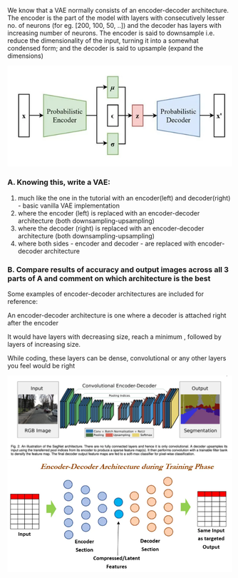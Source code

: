 We know that a VAE normally consists of an encoder-decoder architecture. The encoder is the part of the model with layers with consecutively lesser no. of neurons (for eg. [200, 100, 50, ..]) and the decoder has layers with increasing number of neurons. The encoder is said to downsample i.e. reduce the dimensionality of the input, turning it into a somewhat condensed form; and the decoder is said to upsample (expand the dimensions)

<div align="center">
  <img src="https://raw.githubusercontent.com/shoryasethia/Next-Gen-Visual-Models/main/Week3/Assignment/vae-architecture.webp" alt="VAE Architecture">
</div>

### A. Knowing this, write a VAE:

1. much like the one in the tutorial with an encoder(left) and decoder(right) - basic vanilla VAE implementation
2. where the encoder (left) is replaced with an encoder-decoder architecture (both downsampling-upsampling)
3. where the decoder (right) is replaced with an encoder-decoder architecture (both downsampling-upsampling)
4. where both sides - encoder and decoder - are replaced with encoder-decoder architecture

### B. Compare results of accuracy and output images across all 3 parts of A and comment on which architecture is the best

Some examples of encoder-decoder architectures are included for reference:

An encoder-decoder architecture is one where a decoder is attached right after the encoder

It would have layers with decreasing size, reach a minimum , followed by layers of increasing size.

While coding, these layers can be dense, convolutional or any other layers you feel would be right

<div align="center">
  <img src="https://raw.githubusercontent.com/shoryasethia/Next-Gen-Visual-Models/main/Week3/Assignment/segnet.webp" alt="segnet-architecture">
</div>
<div align="center">
  <img src="https://raw.githubusercontent.com/shoryasethia/Next-Gen-Visual-Models/main/Week3/Assignment/encoder-decoder.webp" alt="encoder-decoder-architecture">
</div>

